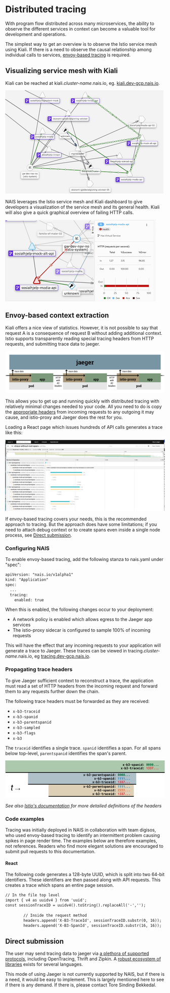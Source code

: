 # Distributed tracing

With program flow distributed across many microservices, the ability to observe the different services in context can become a valuable tool for development and operations. 

The simplest way to get an overview is to observe the Istio service mesh using Kiali. If there is a need to observe the causal relationship among individual calls to services, [envoy-based tracing](#envoy-based-context-extraction) is required.

## Visualizing service mesh with Kiali

Kiali can be reached at kiali.*cluster-name*.nais.io, eg. [kiali.dev-gcp.nais.io](https://kiali.dev-gcp.nais.io).

![Kiali service mesh showing the relationship between sosialhjelp-modia, modia-api, and mock-alt-api](kiali-sample.gif)

NAIS leverages the Istio service mesh and Kiali dashboard to give developers a visualization of the service mesh and its general health. Kiali will also give a quick graphical overview of failing HTTP calls.

![Example of a service returning 400 errors](kiali-400-sample.gif)

## Envoy-based context extraction

Kiali offers a nice view of statistics. However, it is not possible to say that request A is a consequence of request B without adding additional context. Istio supports transparently reading special tracing headers from HTTP requests, and submitting trace data to jaeger.

![Illustration of envoy-based tracing](envoy-tracing.png)

This allows you to get up and running quickly with distributed tracing with relatively minimal changes needed to your code. All you need to do is copy the [appropriate headers](#propagating-trace-headers) from incoming requests to any outgoing it may cause, and istio-proxy and Jaeger does the rest for you.

Loading a React page which issues hundreds of API calls generates a trace like this:

![Example trace of a sosialhjelp-modia page load](example-trace.png)

If envoy-based tracing covers your needs, this is the recommended approach to tracing. 
But the approach does have some limitations; if you need to attach debug context or to create spans even inside a single node process, see [Direct submission](#direct-submission).

### Configuring NAIS

To enable envoy-based tracing, add the following stanza to nais.yaml under "spec":

```
apiVersion: "nais.io/v1alpha1"
kind: "Application"
spec:
  ...
  tracing:
    enabled: true
```

When this is enabled, the following changes occur to your deployment:
* A network policy is enabled which allows egress to the Jaeger app services
* The istio-proxy sidecar is configured to sample 100% of incoming requests

This will have the effect that any incoming requests to your application will generate a trace to Jaeger. These traces can be viewed in tracing.*cluster-name*.nais.io, eg [tracing.dev-gcp.nais.io](https://tracing.dev-gcp.nais.io/).

### Propagating trace headers

To give Jaeger sufficient context to reconstruct a trace, the application must read a set of HTTP headers from the incoming request and forward them to any requests further down the chain.

The following trace headers must be forwarded as they are received:

* `x-b3-traceid`
* `x-b3-spanid`
* `x-b3-parentspanid`
* `x-b3-sampled`
* `x-b3-flags`
* `x-b3`

The `traceid` identifies a single trace. `spanid` identifies a span. For all spans below top-level, `parentspanid` identifies the span's parent.

![Illustration of the relationship between trace, span and parentspan IDs](trace-span-ids.png)

*See also [Istio's documentation](https://istio.io/latest/faq/distributed-tracing/#how-to-support-tracing) for more detailed definitions of the headers*

<!-- TODO: Check source code to find which headers are actually dealt with by istio-proxy -->

<!-- TODO: Figure out semantics of the sampled/flags headers --> 

### Code examples

Tracing was initially deployed in NAIS in collaboration with team digisos, who used envoy-based tracing to identify an intermittent problem causing spikes in page render time. 
The examples below are therefore examples, not references.
Readers who find more elegant solutions are encouraged to submit pull requests to this documentation.

#### React

The following code generates a 128-byte UUID, which is split into two 64-bit identifiers. These identifiers are then passed along with API requests. This creates a trace which spans an entire page session.

<!-- TODO: Clarify jaeger's requirements for identifier; documentation is unclear/contradictory -->

```
// In the file top level
import { v4 as uuidv4 } from 'uuid';
const sessionTraceID = uuidv4().toString().replaceAll('-','');

        // Inside the request method
        headers.append('X-B3-TraceId', sessionTraceID.substr(0, 16));
        headers.append('X-B3-SpanId', sessionTraceID.substr(16, 16));
```

## Direct submission

The user may send tracing data to jaeger via [a plethora of supported protocols](https://www.jaegertracing.io/docs/1.20/apis/), including OpenTracing, Thrift and Zipkin.
A [robust ecosystem of libraries](https://www.jaegertracing.io/docs/1.20/client-libraries/) exists for several languages.

This mode of using Jaeger is not currently supported by NAIS, but if there is a need, it would be easy to implement.
This is largely mentioned here to see if there is any demand.
If there is, please contact Tore Sinding Bekkedal.

